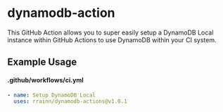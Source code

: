 # dynamodb-action

This GitHub Action allows you to super easily setup a DynamoDB Local instance within GitHub Actions to use DynamoDB within your CI system.

## Example Usage

#### .github/workflows/ci.yml

```yml
- name: Setup DynamoDB Local
  uses: rrainn/dynamodb-actions@v1.0.1
```
